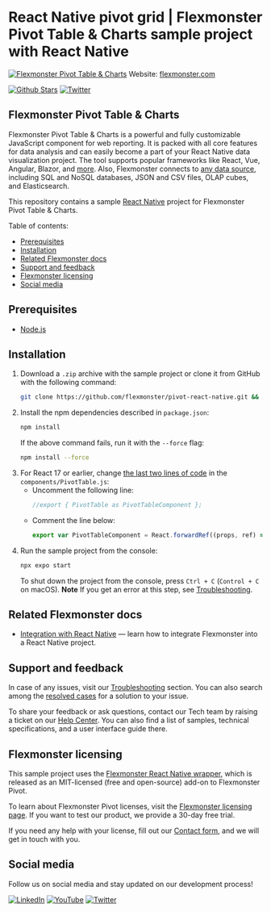 # React Native pivot grid | Flexmonster Pivot Table & Charts sample project with React Native
[![Flexmonster Pivot Table & Charts](https://cdn.flexmonster.com/readmes/react_native.webp)](https://www.flexmonster.com?r=sample_reactnative)
Website: [flexmonster.com](https://www.flexmonster.com?r=sample_reactnative)

[![Github Stars](https://img.shields.io/github/stars/flexmonster?style=social)](https://github.com/flexmonster) [![Twitter](https://img.shields.io/twitter/follow/Flexmonster?style=social)](https://twitter.com/Flexmonster)

## Flexmonster Pivot Table & Charts

Flexmonster Pivot Table & Charts is a powerful and fully customizable JavaScript component for web reporting. It is packed with all core features for data analysis and can easily become a part of your React Native data visualization project. The tool supports popular frameworks like React, Vue, Angular, Blazor, and [more](https://www.flexmonster.com/doc/available-tutorials-integration?r=sample_reactnative). Also, Flexmonster connects to [any data source](https://www.flexmonster.com/doc/supported-data-sources?r=sample_reactnative), including SQL and NoSQL databases, JSON and CSV files, OLAP cubes, and Elasticsearch. 

This repository contains a sample [React Native](https://reactnative.dev/) project for Flexmonster Pivot Table & Charts.

Table of contents:

* [Prerequisites](#prerequisites)
* [Installation](#installation)
* [Related Flexmonster docs](#related-flexmonster-docs)
* [Support and feedback](#support-and-feedback)
* [Flexmonster licensing](#flexmonster-licensing)
* [Social media](#social-media)

## Prerequisites

- [Node.js](https://nodejs.org/en/)

## Installation

1) Download a `.zip` archive with the sample project or clone it from GitHub with the following command:
    ```bash
    git clone https://github.com/flexmonster/pivot-react-native.git && cd pivot-react-native
    ```
2) Install the npm dependencies described in `package.json`: 
    ```bash
    npm install
    ```
    If the above command fails, run it with the `--force` flag:
    ```bash
    npm install --force
    ```
3) For React 17 or earlier, change [the last two lines of code](https://github.com/flexmonster/pivot-react-native/blob/master/components/PivotTable.js#L119-L120) in the `components/PivotTable.js`:
    - Uncomment the following line:
       ```js
       //export { PivotTable as PivotTableComponent };
       ```
    - Comment the line below:
       ```js
       export var PivotTableComponent = React.forwardRef((props, ref) => <PivotTable />);
       ```
4) Run the sample project from the console: 
    ```bash
    npx expo start
    ```
    To shut down the project from the console, press `Ctrl + C` (`Control + C` on macOS).
    **Note** If you get an error at this step, see [Troubleshooting](https://www.flexmonster.com/doc/integration-with-react-native?r=sample_reactnative#troubleshooting).
## Related Flexmonster docs

- [Integration with React Native](https://www.flexmonster.com/doc/integration-with-react-native?r=sample_reactnative) — learn how to integrate Flexmonster into a React Native project.

## Support and feedback

In case of any issues, visit our [Troubleshooting](https://www.flexmonster.com/doc/typical-errors?r=sample_reactnative) section. You can also search among the [resolved cases](https://www.flexmonster.com/technical-support?r=sample_reactnative) for a solution to your issue.

To share your feedback or ask questions, contact our Tech team by raising a ticket on our [Help Center](https://www.flexmonster.com/help-center?r=sample_reactnative). You can also find a list of samples, technical specifications, and a user interface guide there.

## Flexmonster licensing

This sample project uses the [Flexmonster React Native wrapper](https://github.com/flexmonster/react-native-flexmonster/), which is released as an MIT-licensed (free and open-source) add-on to Flexmonster Pivot.

To learn about Flexmonster Pivot licenses, visit the [Flexmonster licensing page](https://www.flexmonster.com/pivot-table-editions-and-pricing?r=sample_reactnative). 
If you want to test our product, we provide a 30-day free trial.

If you need any help with your license, fill out our [Contact form](https://www.flexmonster.com/contact-our-team?r=sample_reactnative), and we will get in touch with you.

## Social media

Follow us on social media and stay updated on our development process!

[![LinkedIn](https://img.shields.io/badge/LinkedIn-blue?style=for-the-badge&logo=linkedin&logoColor=white)](https://linkedin.com/company/flexmonster) [![YouTube](https://img.shields.io/badge/YouTube-red?style=for-the-badge&logo=youtube&logoColor=white)](https://youtube.com/user/FlexMonsterPivot) [![Twitter](https://img.shields.io/badge/Twitter-blue?style=for-the-badge&logo=twitter&logoColor=white)](https://twitter.com/flexmonster)
